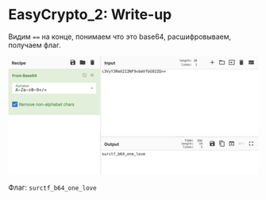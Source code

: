 # EasyCrypto_2: Write-up

Видим `==` на конце, понимаем что это base64, расшифровываем, получаем флаг.

![solve](solve.png)

Флаг: `surctf_b64_one_love`
